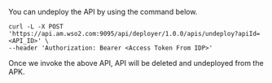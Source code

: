 You can undeploy the API by using the command below.

```
curl -L -X POST 'https://api.am.wso2.com:9095/api/deployer/1.0.0/apis/undeploy?apiId=<API_ID>' \
--header 'Authorization: Bearer <Access Token From IDP>'
```

Once we invoke the above API, API will be deleted and undeployed from the APK.
